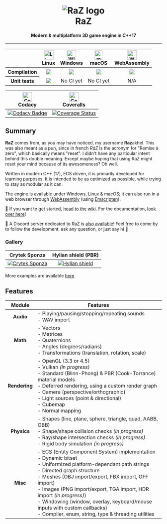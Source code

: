 <h1 align="center">
    <img alt="RaZ logo" src="https://i.imgur.com/rwGGcpr.png" />
    <br/>
    RaZ
</h1>

<h4 align="center">Modern &amp; multiplatform 3D game engine in C++17</h4>

---

<table>
    <thead>
        <tr>
            <th></th>
            <th>
                <img alt="Linux build" src="https://www.screenconnect.com/Images/LogoLinux.png" align="center" height="30" width="30" /><br />
                Linux
            </th>
            <th>
                <img alt="Windows build" src="https://upload.wikimedia.org/wikipedia/commons/thumb/7/76/Windows_logo_-_2012_%28dark_blue%2C_lines_thinner%29.svg/414px-Windows_logo_-_2012_%28dark_blue%2C_lines_thinner%29.svg.png" align="center" height="30" width="30" /><br />
                Windows
            </th>
            <th>
                <img alt="macOS build" src="https://upload.wikimedia.org/wikipedia/commons/thumb/f/fa/Apple_logo_black.svg/245px-Apple_logo_black.svg.png" align="center" height="30" width="25" /><br />
                macOS
            </th>
            <th>
                <img alt="WASM build" src="https://upload.wikimedia.org/wikipedia/commons/thumb/3/30/WebAssembly_Logo.png/150px-WebAssembly_Logo.png" align="center" height="30" width="30" /><br />
                WebAssembly
            </th>
        </tr>
    </thead>
    <tbody>
        <tr>
            <th align="center">Compilation</th>
            <td align="center"><a alt="Linux build status" href="https://travis-ci.com/Razakhel/RaZ"><img src="http://badges.herokuapp.com/travis/razakhel/raz?branch=master&label=build&env=BADGE=linux" /></a></td>
            <td align="center"><a alt="Windows build status" href="https://travis-ci.com/Razakhel/RaZ"><img src="http://badges.herokuapp.com/travis/razakhel/raz?branch=master&label=build&env=BADGE=windows" /></a></td>
            <td align="center"><a alt="macOS build status" href="https://travis-ci.com/Razakhel/RaZ"><img src="http://badges.herokuapp.com/travis/razakhel/raz?branch=master&label=build&env=BADGE=osx" /></a></td>
            <td align="center"><a alt="WASM build status" href="https://travis-ci.com/Razakhel/RaZ"><img src="http://badges.herokuapp.com/travis/razakhel/raz?branch=master&label=build&env=BADGE=wasm" /></a></td>
        </tr>
        <tr>
            <th align="center">Unit tests</th>
            <td align="center"><a alt="Linux tests build status" href="https://travis-ci.com/Razakhel/RaZ"><img src="http://badges.herokuapp.com/travis/razakhel/raz?branch=master&label=build&env=BADGE=linux_tests" /></a></td>
            <td align="center">No CI yet</td>
            <td align="center">No CI yet</td>
            <td align="center">N/A</td>
        </tr>
    </tbody>
</table>

| <img alt="Codacy" src="https://seeklogo.com/images/C/codacy-logo-1A40ABD314-seeklogo.com.png" align="center" height="30" width="30" /><br />Codacy | <img alt="Coveralls" src="https://avatars3.githubusercontent.com/ml/318?s=140&v=4" align="center" height="30" width="30" /><br />Coveralls |
| :------------------------------------------------------------------------------------------------------------------------------------------------: | :----------------------------------------------------------------------------------------------------------------------------------------: |
| [![Codacy Badge](https://api.codacy.com/project/badge/Grade/2c8f744cfabc41ada9bd73f72ddd080f)](https://www.codacy.com/app/Razakhel/RaZ)            | [![Coverage Status](https://coveralls.io/repos/github/Razakhel/RaZ/badge.svg)](https://coveralls.io/github/Razakhel/RaZ)                   |

## Summary

**RaZ** comes from, as you may have noticed, my username **Raz**akhel. This was also meant as a pun, since in french _RàZ_ is the acronym for "Remise à zéro", which basically means "reset". I didn't have any particular intent behind this double meaning. Except maybe hoping that using RaZ might reset your mind because of its awesomeness? Oh well.

Written in modern C++ (17), ECS driven, it is primarily developed for learning purposes. It is intended to be as optimized as possible, while trying to stay as modular as it can.

The engine is available under Windows, Linux & macOS; it can also run in a web browser through [WebAssembly](https://webassembly.org/) (using [Emscripten](https://emscripten.org/)).

📖 If you want to get started, [head to the wiki](https://github.com/Razakhel/RaZ/wiki). For the documentation, [look over here](http://razakhel.github.io/RaZ/doc/)!

💬 A Discord server dedicated to RaZ is [also available](https://discord.gg/25YGDED)! Feel free to come by to follow the development, ask any question, or just say hi 👋

### Gallery

| Crytek Sponza                                                                        | Hylian shield (PBR)                                                                  |
| :----------------------------------------------------------------------------------: | :----------------------------------------------------------------------------------: |
| [![Crytek Sponza](https://i.imgur.com/Tr1nnjV.jpg)](https://i.imgur.com/Tr1nnjV.jpg) | [![Hylian shield](https://i.imgur.com/UZ90KKJ.jpg)](https://i.imgur.com/UZ90KKJ.jpg) |

More examples are available [here](https://github.com/Razakhel/RaZ/wiki/Examples).

## Features

| Module        | Features                                                                                                                                                                                                                                                                                                                                                                                                                       |
| :-----------: | ------------------------------------------------------------------------------------------------------------------------------------------------------------------------------------------------------------------------------------------------------------------------------------------------------------------------------------------------------------------------------------------------------------------------------ |
| **Audio**     | - Playing/pausing/stopping/repeating sounds<br/> - WAV import<br/>                                                                                                                                                                                                                                                                                                                                                             |
| **Math**      | - Vectors<br/>- Matrices<br/>- Quaternions<br/>- Angles (degrees/radians)<br/>- Transformations (translation, rotation, scale)                                                                                                                                                                                                                                                                                                 |
| **Rendering** | - OpenGL (3.3 or 4.5)<br/>- Vulkan _(in progress)_<br/>- Standard (Blinn-Phong) & PBR (Cook-Torrance) material models<br/>- Deferred rendering, using a custom render graph<br/>- Camera (perspective/orthographic)<br/>- Light sources (point & directional)<br/>- Cubemap<br/>- Normal mapping                                                                                                                               |
| **Physics**   | - Shapes (line, plane, sphere, triangle, quad, AABB, OBB)<br/>- Shape/shape collision checks _(in progress)_<br/>- Ray/shape intersection checks _(in progress)_<br/>- Rigid body simulation _(in progress)_                                                                                                                                                                                                                   |
| **Misc**      | - ECS (Entity Component System) implementation<br/>- Dynamic bitset<br/>- Uniformized platform-dependant path strings<br/>- Directed graph structure<br/>- Meshes (OBJ import/export, FBX import, OFF import)<br/>- Images (PNG import/export, TGA import, HDR import _(in progress)_)<br/>- Windowing (window, overlay, keyboard/mouse inputs with custom callbacks)<br/>- Compiler, enum, string, type & threading utilities |
